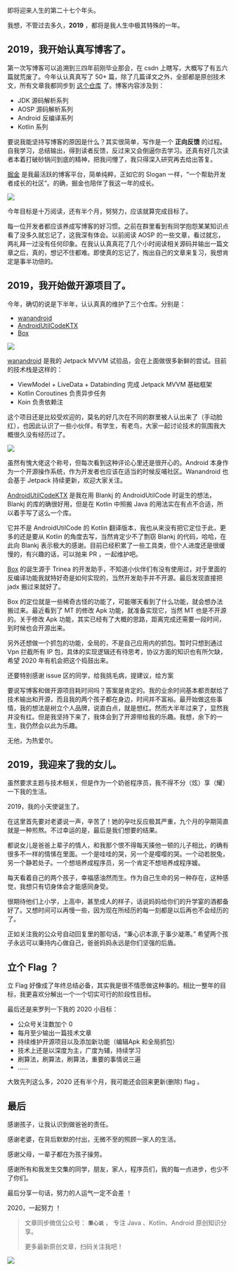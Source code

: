 即将迎来人生的第二十七个年头。

我想，不管过去多久，**2019** ，都将是我人生中极其特殊的一年。

## 2019，我开始认真写博客了。

第一次写博客可以追溯到三四年前刚毕业那会，在 csdn 上瞎写，大概写了有五六篇就荒废了。今年认认真真写了 50+ 篇，除了几篇译文之外，全部都是原创技术文，所有文章我都同步到 [这个仓库](https://github.com/lulululbj/Pyramid) 了。博客内容涉及到：

* JDK 源码解析系列
* AOSP 源码解析系列
* Android 反编译系列
* Kotlin 系列

要说我能坚持写博客的原因是什么？其实很简单，写作是一个 **正向反馈** 的过程。自我学习，总结输出，得到读者反馈，反过来又会倒逼你去学习。还真有好几次读者本着打破砂锅问到底的精神，把我问懵了，我只得深入研究再去给出答复。

[掘金](https://juejin.im/user/586eff908d6d81005879507d) 是我最活跃的博客平台，简单纯粹，正如它的 Slogan 一样，“一个帮助开发者成长的社区”。的确，掘金也陪伴了我这一年的成长。


![](https://user-gold-cdn.xitu.io/2019/12/16/16f0f20d82a47270?w=340&h=357&f=png&s=21411)

今年目标是十万阅读，还有半个月，努努力，应该就算完成目标了。

每一位开发者都应该养成写博客的好习惯。之前在群里看到有同学抱怨某某知识点看了没多久就忘记了，这我深有体会。以前阅读 AOSP 的一些文章，看过就忘，两礼拜一过没有任何印象。在我认认真真花了几个小时阅读相关源码并输出一篇文章之后，真的，想记不住都难。即使真的忘记了，掏出自己的文章来复习，我想肯定是事半功倍的。

## 2019，我开始做开源项目了。

今年，确切的说是下半年，认认真真的维护了三个仓库。分别是：

*  [wanandroid](https://github.com/lulululbj/wanandroid)
*  [AndroidUtilCodeKTX](https://github.com/lulululbj/AndroidUtilCodeKTX)
*  [Box](https://github.com/lulululbj/Box)

![](https://user-gold-cdn.xitu.io/2019/12/12/16efab5cac680043?w=952&h=266&f=png&s=22597)

 [wanandroid](https://github.com/lulululerbj/wanandroid) 是我的 Jetpack MVVM 试验品，会在上面做很多新鲜的尝试。目前的技术栈是这样的：

 * ViewModel  + LiveData + Databinding 完成 Jetpack MVVM 基础框架
 * Kotlin Coroutines 负责异步任务
 * Koin 负责依赖注

 这个项目还是比较受欢迎的，莫名的好几次在不同的群里被人认出来了（手动脸红），也因此认识了一些小伙伴，有学生，有老鸟，大家一起讨论技术的氛围我大概很久没有经历过了。

 ![](https://user-gold-cdn.xitu.io/2019/12/12/16efabedb53e8865?w=733&h=136&f=png&s=31847)

 虽然有愧大佬这个称号，但每次看到这种评论心里还是很开心的。Android 本身作为一个开源操作系统，作为开发者也应该在适当的时候反哺社区。Wanandroid 也会基于 Jetpack 持续更新，欢迎大家关注。

 [AndroidUtilCodeKTX](https://github.com/lulululbj/AndroidUtilCodeKTX) 是我在用 Blankj 的 AndroidUtilCode 时诞生的想法，Blankj 的库的确很好用，但是在 Kotlin 中照搬 Java 的用法实在有点不合适，所以着手写了这么一个库。

 它并不是 AndroidUtilCode 的 Kotlin 翻译版本，我也从来没有把它定位于此，更多的还是要从 Kotlin 的角度去写，当然肯定少不了剽窃 Blankj 的代码，哈哈，在此向 Blankj 表示极大的感谢。目前已经积累了一些工具类，但个人进度还是很缓慢的，有兴趣的话，可以抛来 PR ，一起维护吧。

 [Box](https://github.com/lulululbj/Box) 的诞生源于 Trinea 的开发助手，不知道小伙伴们有没有使用过，对于里面的反编译功能我就特好奇是如何实现的，当然开发助手并不开源。最后发现直接把 jadx 搬过来就好了。

 Box 的定位就是一些稀奇古怪的功能了，可能哪天看到了什么功能，就会想办法搬过来。最近看到了 MT 的修改 Apk 功能，就准备实现它，当然 MT 也是不开源的。关于修改 Apk 功能，其实已经有了大概的思路，距离完成还需要一段时间，到时候也会开源出来。

另外还想做一个抓包的功能，全局的，不是自己应用内的抓包。暂时只想到通过 Vpn 拦截所有 IP 包，具体的实现逻辑还有待思考，协议方面的知识也有所欠缺，希望 2020 年有机会把这个捣鼓出来。

还要特别感谢 issue 区的同学，给我挑毛病，提建议，给方案

要说写博客和做开源项目耗时间吗？答案是肯定的。我的业余时间基本都贡献给了技术输出和开源，而且我的两个孩子都在身边，时间并不富裕。最开始做这些事情，我的想法是树立个人品牌，说直白点，就是想红。然而大半年过来了，显然我并没有红。但是我坚持下来了，我体会到了开源带给我的乐趣。我想，余下的一生，我仍然会以此为乐趣。

无他，为热爱尔。

## 2019，我迎来了我的女儿。

虽然要求主题与技术相关，但是作为一个奶爸程序员，我不得不分（炫）享（耀）一下我的生活。

2019，我的小天使诞生了。

在这里首先要对老婆说一声，辛苦了！她的孕吐反应极其严重，九个月的孕期简直就是一种煎熬。不过幸运的是，最后是我们想要的结果。

都说女儿是爸爸上辈子的情人，和我那个恨不得每天揍他一顿的儿子相比，的确有很多不一样的情愫在里面。一个是哇哇的哭，另一个是嘤嘤的哭。一个动若脱兔，另一个静若处子。一个想培养成程序员，另一个肯定不想培养成程序媛。

每天看着自己的两个孩子，幸福感油然而生。作为自己生命的另一种存在，这种感觉，我想只有切身体会才能感同身受。

很期待他们上小学，上高中，甚至成人的样子，话说妈妈给你们的升学宴的酒都备好了。又想时间可以再慢一些，因为现在所经历的每一刻都是以后再也不会经历的了。

正如关注我的公众号自动回复里的那句话，“秉心识本源,于事少凝滞。” 希望两个孩子永远可以秉持内心做自己，爸爸妈妈永远是你们坚强的后盾。

## 立个 Flag ？

立 Flag 好像成了年终总结必备，其实我是很不情愿做这种事的。相比一整年的目标，我更喜欢分解出一个一个切实可行的阶段性目标。

最后还是来罗列一下我的 2020 小目标：

* 公众号关注数加个 0
* 每月至少输出一篇技术文章
* 持续维护开源项目以及添加新功能（编辑Apk 和全局抓包）
* 技术上还是以深度为主，广度为辅，持续学习
* 刷算法，刷算法，刷算法，重要的事情说三遍
* ......

大致先列这么多，2020 还有半个月，我可能还会回来更新(删除) flag 。

## 最后

感谢孩子，让我认识到做爸爸的责任。

感谢老婆，在背后默默的付出，无微不至的照顾一家人的生活。

感谢父母，一辈子都在为孩子操劳。

感谢所有和我发生交集的同学，朋友，家人，程序员们，我的每一点进步，也少不了你们。

最后分享一句话，努力的人运气一定不会差 ！

2020，一起努力 ！

> 文章同步微信公众号： **`秉心说`** ， 专注 Java 、Kotlin、Android 原创知识分享。
>
> 更多最新原创文章，扫码关注我吧！

![](https://user-gold-cdn.xitu.io/2019/4/27/16a5f352eab602c4?w=2800&h=800&f=jpeg&s=178470)

